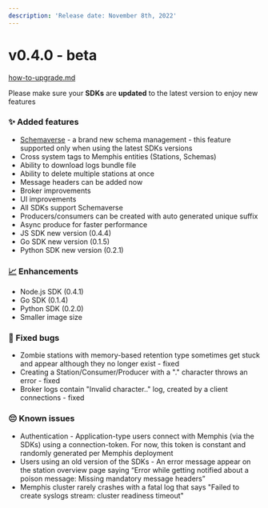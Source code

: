 ```yaml
---
description: 'Release date: November 8th, 2022'
---
```


# v0.4.0 - beta

<!-- {% content-ref url="../how-to-upgrade.md" %} -->
[how-to-upgrade.md](../how-to-upgrade.md)
<!-- {% endcontent-ref %} -->

<!-- {% hint style="warning" %} -->
Please make sure your **SDKs** are **updated** to the latest version to enjoy new features
<!-- {% endhint %} -->

### ✨ Added features

* [Schemaverse](../../memphis/schemaverse-schema-management/) - a brand new schema management - this feature supported only when using the latest SDKs versions
* Cross system tags to Memphis entities (Stations, Schemas)
* Ability to download logs bundle file
* Ability to delete multiple stations at once
* Message headers can be added now
* Broker improvements
* UI improvements
* All SDKs support Schemaverse
* Producers/consumers can be created with auto generated unique suffix
* Async produce for faster performance
* JS SDK new version (0.4.4)
* Go SDK new version (0.1.5)
* Python SDK new version (0.2.1)

### [📈](https://emojipedia.org/chart-increasing/) Enhancements

* Node.js SDK (0.4.1)
* Go SDK (0.1.4)
* Python SDK (0.2.0)
* Smaller image size

### 🐛 Fixed bugs

* Zombie stations with memory-based retention type sometimes get stuck and appear although they no longer exist - fixed
* Creating a Station/Consumer/Producer with a "." character throws an error - fixed
* Broker logs contain "Invalid character.." log, created by a client connections - fixed

### 😔 Known issues&#x20;

* Authentication - Application-type users connect with Memphis (via the SDKs) using a connection-token. For now, this token is constant and randomly generated per Memphis deployment
* Users using an old version of the SDKs - An error message appear on the station overview page saying “Error while getting notified about a poison message: Missing mandatory message headers”
* Memphis cluster rarely crashes with a fatal log that says "Failed to create syslogs stream: cluster readiness timeout"
